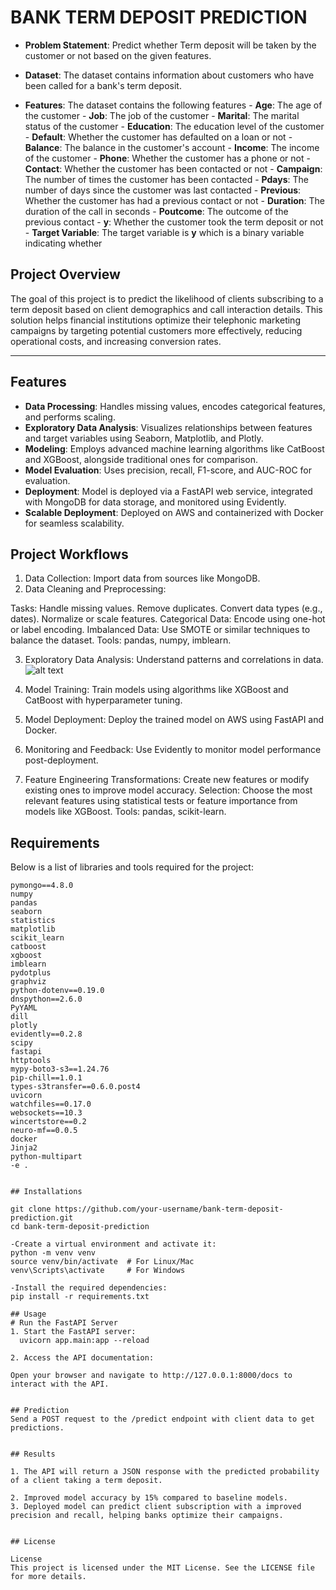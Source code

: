 # BANK TERM DEPOSIT PREDICTION
 -  **Problem Statement**: Predict whether Term deposit will be taken by the customer or not  based on the given features.

 -  **Dataset**: The dataset contains information about customers who have been called for a bank's term deposit.

 -  **Features**:  The dataset contains the following features
        - **Age**: The age of the customer
        - **Job**: The job of the customer
        - **Marital**: The marital status of the customer
        - **Education**: The education level of the customer
        - **Default**: Whether the customer has defaulted on a loan or not
        - **Balance**: The balance in the customer's account
        - **Income**: The income of the customer
        - **Phone**: Whether the customer has a phone or not
        - **Contact**: Whether the customer has been contacted or not
        - **Campaign**: The number of times the customer has been contacted
        - **Pdays**: The number of days since the customer was last contacted
        - **Previous**: Whether the customer has had a previous contact or not
        - **Duration**: The duration of the call in seconds
        - **Poutcome**: The outcome of the previous contact
        - **y**: Whether the customer took the term deposit or not
        -  **Target Variable**: The target variable is **y** which is a binary variable indicating whether


## Project Overview
The goal of this project is to predict the likelihood of clients subscribing to a term deposit based on client demographics and call interaction details. This solution helps financial institutions optimize their telephonic marketing campaigns by targeting potential customers more effectively, reducing operational costs, and increasing conversion rates.

---

## Features
- **Data Processing**: Handles missing values, encodes categorical features, and performs scaling.
- **Exploratory Data Analysis**: Visualizes relationships between features and target variables using Seaborn, Matplotlib, and Plotly.
- **Modeling**: Employs advanced machine learning algorithms like CatBoost and XGBoost, alongside traditional ones for comparison.
- **Model Evaluation**: Uses precision, recall, F1-score, and AUC-ROC for evaluation.
- **Deployment**: Model is deployed via a FastAPI web service, integrated with MongoDB for data storage, and monitored using Evidently.
- **Scalable Deployment**: Deployed on AWS and containerized with Docker for seamless scalability.

## Project Workflows

1. Data Collection: Import data from sources like MongoDB.
2. Data Cleaning and Preprocessing: 
   
Tasks:
Handle missing values.
Remove duplicates.
Convert data types (e.g., dates).
Normalize or scale features.
Categorical Data: Encode using one-hot or label encoding.
Imbalanced Data: Use SMOTE or similar techniques to balance the dataset.
Tools: pandas, numpy, imblearn.

3. Exploratory Data Analysis: Understand patterns and correlations in data.
  ![alt text](file:///D:/readme%20images/output1.png)


4. Model Training: Train models using algorithms like XGBoost and CatBoost with hyperparameter tuning.
5. Model Deployment: Deploy the trained model on AWS using FastAPI and Docker.
6. Monitoring and Feedback: Use Evidently to monitor model performance post-deployment.

7. Feature Engineering
Transformations: Create new features or modify existing ones to improve model accuracy.
Selection: Choose the most relevant features using statistical tests or feature importance from models like XGBoost.
Tools: pandas, scikit-learn.

## Requirements
Below is a list of libraries and tools required for the project:

```plaintext
pymongo==4.8.0
numpy
pandas
seaborn
statistics
matplotlib
scikit_learn
catboost
xgboost
imblearn
pydotplus
graphviz
python-dotenv==0.19.0
dnspython==2.6.0
PyYAML
dill
plotly
evidently==0.2.8
scipy
fastapi
httptools
mypy-boto3-s3==1.24.76
pip-chill==1.0.1
types-s3transfer==0.6.0.post4
uvicorn
watchfiles==0.17.0
websockets==10.3
wincertstore==0.2
neuro-mf==0.0.5
docker
Jinja2
python-multipart
-e .


## Installations

git clone https://github.com/your-username/bank-term-deposit-prediction.git
cd bank-term-deposit-prediction

-Create a virtual environment and activate it:
python -m venv venv
source venv/bin/activate  # For Linux/Mac
venv\Scripts\activate     # For Windows

-Install the required dependencies:
pip install -r requirements.txt

## Usage
# Run the FastAPI Server
1. Start the FastAPI server:
  uvicorn app.main:app --reload

2. Access the API documentation:

Open your browser and navigate to http://127.0.0.1:8000/docs to interact with the API.


## Prediction
Send a POST request to the /predict endpoint with client data to get predictions.


## Results

1. The API will return a JSON response with the predicted probability of a client taking a term deposit.

2. Improved model accuracy by 15% compared to baseline models.
3. Deployed model can predict client subscription with a improved precision and recall, helping banks optimize their campaigns.


## License

License
This project is licensed under the MIT License. See the LICENSE file for more details.
